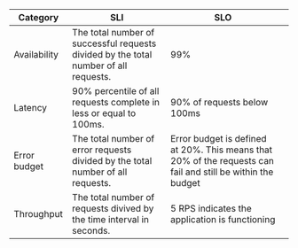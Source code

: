 | **Category** | **SLI**                                                                              | **SLO**                                                                                                     |  |
|--------------|--------------------------------------------------------------------------------------|-------------------------------------------------------------------------------------------------------------|-------------------|
| Availability | The total number of successful requests divided by the total number of all requests. | 99%                                                                                                         |                   |
| Latency      | 90% percentile of all requests complete in less or equal to 100ms.                   | 90% of requests below 100ms                                                                                 |                   |
| Error budget | The total number of error requests divided by the total number of all requests.      | Error budget is defined at 20%. This means that 20% of the requests can fail and still be within the budget |                   |
| Throughput   | The total number of requests divived by the time interval in seconds.                | 5 RPS indicates the application is functioning                                                              |                   |

